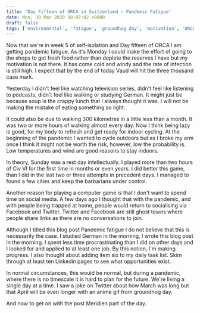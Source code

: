 ```yaml
---
title: 'Day Fifteen of ORCA in Switzerland – Pandemic Fatigue'
date: Mon, 30 Mar 2020 10:07:02 +0000
draft: false
tags: ['environmental', 'fatigue', 'groundhog day', 'motivation', 'ORCA', 'pandemic', 'routine']
---
```


Now that we're in week 5 of self-isolation and Day fifteen of ORCA I am getting pandemic fatigue. As it's Monday I could make the effort of going to the shops to get fresh food rather than deplete the reserves I have but my motivation is not there. It has come cold and windy and the rate of infection is still high. I expect that by the end of today Vaud will hit the three thousand case mark.

Yesterday I didn't feel like watching television series, didn't feel like listening to podcasts, didn't feel like walking or studying German. It might just be because soup is the crappy lunch that I always thought it was. I will not be making the mistake of eating something so light.

It could also be due to walking 300 kilometres in a little less than a month. It was two or more hours of walking almost every day. Now I think being lazy is good, for my body to refresh and get ready for indoor cycling. At the beginning of the pandemic I wanted to cycle outdoors but as I broke my arm once I think it might not be worth the risk, however, low the probability is. Low temperatures and wind are good reasons to stay indoors.

In theory, Sunday was a rest day intellectually. I played more than two hours of Civ VI for the first time in months or even years. I did better this game, than I did in the last two or three attempts in precedent days. I managed to found a few cities and keep the barbarians under control.

Another reason for playing a computer game is that I don't want to spend time on social media. A few days ago I thought that with the pandemic, and with people being trapped at home, people would return to socialising via Facebook and Twitter. Twitter and Facebook are still ghost towns where people share links as there are no conversations to join.

Although I titled this blog post Pandemic fatigue I do not believe that this is necessarily the case. I studied German in the morning, I wrote this blog post in the morning. I spent less time procrastinating than I did on other days and I looked for and applied to at least one job. By this notion, I'm making progress. I also thought about adding item six to my daily task list. Skim through at least ten Linkedin pages to see what opportunities exist.

In normal circumstances, this would be normal, but during a pandemic, where there is no timescale it is hard to plan for the future. We're living a single day at a time. I saw a joke on Twitter about how March was long but that April will be even longer with an anime gif from groundhog day.

And now to get on with the post Meridien part of the day.